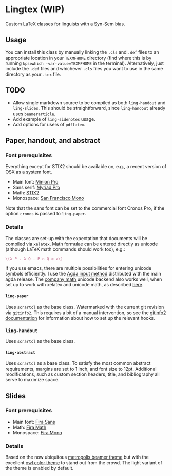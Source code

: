 # Lingtex (WIP)

Custom LaTeX classes for linguists with a Syn-Sem bias.

## Usage

You can install this class by manually linking the `.cls` and `.def` files to an
appropriate location in your `TEXMFHOME` directory (find where this is by
running `kpsewhich -var-value=TEXMFHOME` in the terminal). Alternatively, just
include the `.def` files and whichever `.cls` files you want to use in the same
directory as your `.tex` file.

## TODO

- Allow single markdown source to be compiled as both `ling-handout` and
  `ling-slides`. This should be straightforward, since `ling-handout` already
  uses `beamerarticle`.
- Add example of `ling-sidenotes` usage.
- Add options for users of `pdflatex`.

## Paper, handout, and abstract

### Font prerequisites

Everything except for STIX2 should be available on, e.g., a recent version of
OSX as a system font. 

- Main font: [Minion Pro](https://typekit.com/fonts/minion)
- Sans serif: [Myriad Pro](https://typekit.com/fonts/cronos)
- Math: [STIX2](https://sourceforge.net/projects/stixfonts/).
- Monospace: [San Francisco Mono](https://github.com/ZulwiyozaPutra/SF-Mono-Font)

Note that the sans font can be set to the commercial font Cronos Pro, if the
option `cronos` is passed to `ling-paper`.

### Details

The
classes are set-up with the expectation that documents will be compiled via
`xelatex`. Math formulae can be entered directly as unicode (although LaTeX math
commands should work too), e.g.:

``` tex
\(λ P . λ Q . P ∩ Q ≠ ∅\)
```

If you use emacs, there are multiple possibilities for entering unicode symbols
efficiently. I use the [Agda input
method](https://github.com/agda/agda/blob/master/src/data/emacs-mode/agda-input.el)
distributed with the main agda release. The [company
math](https://github.com/vspinu/company-math) unicode backend also works well,
when set up to work with xelatex and unicode math, as described [here](https://www.emacswiki.org/emacs/company-math).

#### `ling-paper`

Uses `scrartcl` as the base class. Watermarked with the current git revision via
`gitinfo2`. This requires a bit of a manual intervention, so see the [gitinfo2
documentation](http://mirrors.ctan.org/macros/latex/contrib/gitinfo2/gitinfo2.pdf)
for information about how to set up the relevant hooks.

### `ling-handout`

Uses `scrartcl` as the base class.

#### `ling-abstract`

Uses `scrartcl` as a base class. To satisfy the most common
abstract requirements, margins are set to 1 inch, and font size to 12pt.
Additional modifications, such as custom section headers, title, and
bibliography all serve to maximize space.
 
## Slides

### Font prerequisites

- Main font: [Fira Sans](https://fonts.google.com/specimen/Fira+Sans)
- Math: [Fira Math](https://github.com/Stone-Zeng/FiraMath)
- Monospace: [Fira Mono](https://fonts.google.com/specimen/Fira+Mono)

### Details

Based on the now ubiquitous [metropolis beamer
theme](https://github.com/matze/mtheme) but with the excellent [owl color
theme](https://github.com/rchurchley/beamercolortheme-owl) to stand out from the
crowd. The light variant of the theme is enabled by default.
